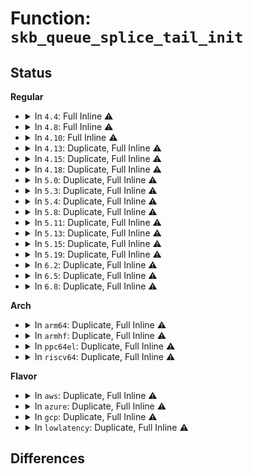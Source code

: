 # Function: <code>skb_queue_splice_tail_init</code>

## Status
<b>Regular</b>
<ul>
<li>
<details>
<summary>In <code>4.4</code>: Full Inline ⚠️</summary>

**Collision:** Unique Static

**Inline:** Full

**Transformation:** False

**Instances:**

```
In net/core/dev.c (ffffffff8171b96a)
Location: include/linux/skbuff.h:1559
Inline: True
Inline callers:
  - net/core/dev.c:process_backlog
```
</details>
</li>
<li>
<details>
<summary>In <code>4.8</code>: Full Inline ⚠️</summary>

**Collision:** Unique Static

**Inline:** Full

**Transformation:** False

**Instances:**

```
In net/core/dev.c (ffffffff81784207)
Location: include/linux/skbuff.h:1660
Inline: True
Inline callers:
  - net/core/dev.c:process_backlog
```
</details>
</li>
<li>
<details>
<summary>In <code>4.10</code>: Full Inline ⚠️</summary>

**Collision:** Unique Static

**Inline:** Full

**Transformation:** False

**Instances:**

```
In net/core/dev.c (ffffffff817b180f)
Location: include/linux/skbuff.h:1675
Inline: True
Inline callers:
  - net/core/dev.c:process_backlog
```
</details>
</li>
<li>
<details>
<summary>In <code>4.13</code>: Duplicate, Full Inline ⚠️</summary>

**Collision:** Static Duplication

**Inline:** Full

**Transformation:** False

**Instances:**

```
In drivers/net/tun.c (ffffffff81694c31)
Location: include/linux/skbuff.h:1668
Inline: True
Inline callers:
  - drivers/net/tun.c:tun_get_user
```
```
In net/core/dev.c (ffffffff817cf28f)
Location: include/linux/skbuff.h:1668
Inline: True
Inline callers:
  - net/core/dev.c:process_backlog
```
```
In net/ipv4/udp.c (ffffffff81845d03)
Location: include/linux/skbuff.h:1668
Inline: True
Inline callers:
  - net/ipv4/udp.c:__skb_recv_udp
  - net/ipv4/udp.c:first_packet_length
  - net/ipv4/udp.c:udp_destruct_sock
  - net/ipv4/udp.c:udp_rmem_release
```
</details>
</li>
<li>
<details>
<summary>In <code>4.15</code>: Duplicate, Full Inline ⚠️</summary>

**Collision:** Static Duplication

**Inline:** Full

**Transformation:** False

**Instances:**

```
In drivers/net/tun.c (ffffffff816ff4c0)
Location: include/linux/skbuff.h:1750
Inline: True
Inline callers:
  - drivers/net/tun.c:tun_get_user
  - drivers/net/tun.c:tun_napi_poll
```
```
In net/core/dev.c (ffffffff81848be6)
Location: include/linux/skbuff.h:1750
Inline: True
Inline callers:
  - net/core/dev.c:process_backlog
```
```
In net/ipv4/udp.c (ffffffff818c5730)
Location: include/linux/skbuff.h:1750
Inline: True
Inline callers:
  - net/ipv4/udp.c:__skb_recv_udp
  - net/ipv4/udp.c:first_packet_length
  - net/ipv4/udp.c:udp_destruct_sock
  - net/ipv4/udp.c:udp_rmem_release
```
</details>
</li>
<li>
<details>
<summary>In <code>4.18</code>: Duplicate, Full Inline ⚠️</summary>

**Collision:** Static Duplication

**Inline:** Full

**Transformation:** False

**Instances:**

```
In drivers/net/tun.c (ffffffff8173eeb5)
Location: include/linux/skbuff.h:1761
Inline: True
Inline callers:
  - drivers/net/tun.c:tun_get_user
  - drivers/net/tun.c:tun_napi_poll
```
```
In net/core/dev.c (ffffffff81892c54)
Location: include/linux/skbuff.h:1761
Inline: True
Inline callers:
  - net/core/dev.c:process_backlog
```
```
In net/ipv4/udp.c (ffffffff8191d06e)
Location: include/linux/skbuff.h:1761
Inline: True
Inline callers:
  - net/ipv4/udp.c:__skb_recv_udp
  - net/ipv4/udp.c:first_packet_length
  - net/ipv4/udp.c:udp_destruct_sock
  - net/ipv4/udp.c:udp_rmem_release
```
</details>
</li>
<li>
<details>
<summary>In <code>5.0</code>: Duplicate, Full Inline ⚠️</summary>

**Collision:** Static Duplication

**Inline:** Full

**Transformation:** False

**Instances:**

```
In drivers/net/tun.c (ffffffff817630b3)
Location: include/linux/skbuff.h:1839
Inline: True
Inline callers:
  - drivers/net/tun.c:tun_get_user
  - drivers/net/tun.c:tun_napi_poll
```
```
In net/core/dev.c (ffffffff818b6c34)
Location: include/linux/skbuff.h:1839
Inline: True
Inline callers:
  - net/core/dev.c:process_backlog
```
```
In net/ipv4/udp.c (ffffffff8194b61e)
Location: include/linux/skbuff.h:1839
Inline: True
Inline callers:
  - net/ipv4/udp.c:__skb_recv_udp
  - net/ipv4/udp.c:first_packet_length
  - net/ipv4/udp.c:udp_destruct_sock
  - net/ipv4/udp.c:udp_rmem_release
```
</details>
</li>
<li>
<details>
<summary>In <code>5.3</code>: Duplicate, Full Inline ⚠️</summary>

**Collision:** Static Duplication

**Inline:** Full

**Transformation:** False

**Instances:**

```
In drivers/net/tun.c (ffffffff817a0c23)
Location: include/linux/skbuff.h:1929
Inline: True
Inline callers:
  - drivers/net/tun.c:tun_get_user
  - drivers/net/tun.c:tun_napi_poll
```
```
In net/core/dev.c (ffffffff81903e4b)
Location: include/linux/skbuff.h:1929
Inline: True
Inline callers:
  - net/core/dev.c:process_backlog
```
```
In net/ipv4/udp.c (ffffffff819afd35)
Location: include/linux/skbuff.h:1929
Inline: True
Inline callers:
  - net/ipv4/udp.c:__skb_recv_udp
  - net/ipv4/udp.c:first_packet_length
  - net/ipv4/udp.c:udp_destruct_sock
  - net/ipv4/udp.c:udp_rmem_release
```
</details>
</li>
<li>
<details>
<summary>In <code>5.4</code>: Duplicate, Full Inline ⚠️</summary>

**Collision:** Static Duplication

**Inline:** Full

**Transformation:** False

**Instances:**

```
In drivers/net/tun.c (ffffffff817c5bf3)
Location: include/linux/skbuff.h:1943
Inline: True
Inline callers:
  - drivers/net/tun.c:tun_get_user
  - drivers/net/tun.c:tun_napi_poll
```
```
In net/core/dev.c (ffffffff81934fab)
Location: include/linux/skbuff.h:1943
Inline: True
Inline callers:
  - net/core/dev.c:process_backlog
```
```
In net/core/drop_monitor.c (ffffffff81975c12)
Location: include/linux/skbuff.h:1943
Inline: True
Inline callers:
  - net/core/drop_monitor.c:net_dm_hw_packet_work
  - net/core/drop_monitor.c:net_dm_packet_work
```
```
In net/ipv4/udp.c (ffffffff819e69cb)
Location: include/linux/skbuff.h:1943
Inline: True
Inline callers:
  - net/ipv4/udp.c:__skb_recv_udp
  - net/ipv4/udp.c:first_packet_length
  - net/ipv4/udp.c:udp_destruct_sock
  - net/ipv4/udp.c:udp_rmem_release
```
</details>
</li>
<li>
<details>
<summary>In <code>5.8</code>: Duplicate, Full Inline ⚠️</summary>

**Collision:** Static Duplication

**Inline:** Full

**Transformation:** False

**Instances:**

```
In drivers/net/tun.c (ffffffff8188e53a)
Location: include/linux/skbuff.h:1966
Inline: True
Inline callers:
  - drivers/net/tun.c:tun_napi_receive
```
```
In net/core/dev.c (ffffffff81a09c4c)
Location: include/linux/skbuff.h:1966
Inline: True
Inline callers:
  - net/core/dev.c:process_backlog
```
```
In net/core/drop_monitor.c (ffffffff81a4ac50)
Location: include/linux/skbuff.h:1966
Inline: True
Inline callers:
  - net/core/drop_monitor.c:net_dm_hw_packet_work
  - net/core/drop_monitor.c:net_dm_packet_work
```
```
In net/ipv4/udp.c (ffffffff81ad4154)
Location: include/linux/skbuff.h:1966
Inline: True
Inline callers:
  - net/ipv4/udp.c:__skb_recv_udp
  - net/ipv4/udp.c:first_packet_length
  - net/ipv4/udp.c:udp_destruct_sock
  - net/ipv4/udp.c:udp_rmem_release
```
</details>
</li>
<li>
<details>
<summary>In <code>5.11</code>: Duplicate, Full Inline ⚠️</summary>

**Collision:** Static Duplication

**Inline:** Full

**Transformation:** False

**Instances:**

```
In drivers/net/tun.c (ffffffff8189caca)
Location: include/linux/skbuff.h:1987
Inline: True
Inline callers:
  - drivers/net/tun.c:tun_napi_receive
```
```
In net/core/dev.c (ffffffff81a0b1f1)
Location: include/linux/skbuff.h:1987
Inline: True
Inline callers:
  - net/core/dev.c:process_backlog
```
```
In net/core/drop_monitor.c (ffffffff81a50890)
Location: include/linux/skbuff.h:1987
Inline: True
Inline callers:
  - net/core/drop_monitor.c:net_dm_hw_packet_work
  - net/core/drop_monitor.c:net_dm_packet_work
```
```
In net/ipv4/udp.c (ffffffff81ae0694)
Location: include/linux/skbuff.h:1987
Inline: True
Inline callers:
  - net/ipv4/udp.c:__skb_recv_udp
  - net/ipv4/udp.c:first_packet_length
  - net/ipv4/udp.c:udp_destruct_sock
  - net/ipv4/udp.c:udp_rmem_release
```
```
In net/mptcp/protocol.c (ffffffff81bc0923)
Location: include/linux/skbuff.h:1987
Inline: True
Inline callers:
  - net/mptcp/protocol.c:mptcp_destroy_common
  - net/mptcp/protocol.c:mptcp_recvmsg
  - net/mptcp/protocol.c:__mptcp_move_skbs
```
</details>
</li>
<li>
<details>
<summary>In <code>5.13</code>: Duplicate, Full Inline ⚠️</summary>

**Collision:** Static Duplication

**Inline:** Full

**Transformation:** False

**Instances:**

```
In drivers/net/tun.c (ffffffff8187f6ea)
Location: include/linux/skbuff.h:2003
Inline: True
Inline callers:
  - drivers/net/tun.c:tun_napi_poll
```
```
In net/core/dev.c (ffffffff819f379d)
Location: include/linux/skbuff.h:2003
Inline: True
Inline callers:
  - net/core/dev.c:process_backlog
```
```
In net/core/drop_monitor.c (ffffffff81a35672)
Location: include/linux/skbuff.h:2003
Inline: True
Inline callers:
  - net/core/drop_monitor.c:net_dm_hw_packet_work
  - net/core/drop_monitor.c:net_dm_packet_work
```
```
In net/ipv4/udp.c (ffffffff81acc680)
Location: include/linux/skbuff.h:2003
Inline: True
Inline callers:
  - net/ipv4/udp.c:__skb_recv_udp
  - net/ipv4/udp.c:first_packet_length
  - net/ipv4/udp.c:udp_destruct_sock
  - net/ipv4/udp.c:udp_rmem_release
```
```
In net/mptcp/protocol.c (ffffffff81bb06e3)
Location: include/linux/skbuff.h:2003
Inline: True
Inline callers:
  - net/mptcp/protocol.c:mptcp_destroy_common
  - net/mptcp/protocol.c:mptcp_recvmsg
  - net/mptcp/protocol.c:__mptcp_move_skbs
```
</details>
</li>
<li>
<details>
<summary>In <code>5.15</code>: Duplicate, Full Inline ⚠️</summary>

**Collision:** Static Duplication

**Inline:** Full

**Transformation:** False

**Instances:**

```
In drivers/net/tun.c (ffffffff8191085a)
Location: include/linux/skbuff.h:2032
Inline: True
Inline callers:
  - drivers/net/tun.c:tun_napi_poll
```
```
In net/core/dev.c (ffffffff81aa50ed)
Location: include/linux/skbuff.h:2032
Inline: True
Inline callers:
  - net/core/dev.c:process_backlog
```
```
In net/core/drop_monitor.c (ffffffff81aeb242)
Location: include/linux/skbuff.h:2032
Inline: True
Inline callers:
  - net/core/drop_monitor.c:net_dm_hw_packet_work
  - net/core/drop_monitor.c:net_dm_packet_work
```
```
In net/ipv4/udp.c (ffffffff81b8af10)
Location: include/linux/skbuff.h:2032
Inline: True
Inline callers:
  - net/ipv4/udp.c:__skb_recv_udp
  - net/ipv4/udp.c:first_packet_length
  - net/ipv4/udp.c:udp_destruct_sock
  - net/ipv4/udp.c:udp_rmem_release
```
```
In net/mptcp/protocol.c (ffffffff81c7e69a)
Location: include/linux/skbuff.h:2032
Inline: True
Inline callers:
  - net/mptcp/protocol.c:mptcp_destroy_common
  - net/mptcp/protocol.c:mptcp_recvmsg
  - net/mptcp/protocol.c:__mptcp_move_skbs
```
</details>
</li>
<li>
<details>
<summary>In <code>5.19</code>: Duplicate, Full Inline ⚠️</summary>

**Collision:** Static Duplication

**Inline:** Full

**Transformation:** False

**Instances:**

```
In drivers/net/tun.c (ffffffff81a66f1f)
Location: include/linux/skbuff.h:2383
Inline: True
Inline callers:
  - drivers/net/tun.c:tun_get_user
  - drivers/net/tun.c:tun_napi_poll
```
```
In net/core/dev.c (ffffffff81c1ba12)
Location: include/linux/skbuff.h:2383
Inline: True
Inline callers:
  - net/core/dev.c:process_backlog
```
```
In net/core/drop_monitor.c (ffffffff81c6daa7)
Location: include/linux/skbuff.h:2383
Inline: True
Inline callers:
  - net/core/drop_monitor.c:net_dm_hw_packet_work
  - net/core/drop_monitor.c:net_dm_packet_work
```
```
In net/ipv4/udp.c (ffffffff81d1acf9)
Location: include/linux/skbuff.h:2383
Inline: True
Inline callers:
  - net/ipv4/udp.c:__skb_recv_udp
  - net/ipv4/udp.c:first_packet_length
  - net/ipv4/udp.c:udp_destruct_sock
  - net/ipv4/udp.c:udp_rmem_release
```
```
In net/mptcp/protocol.c (ffffffff81e23a43)
Location: include/linux/skbuff.h:2383
Inline: True
Inline callers:
  - net/mptcp/protocol.c:mptcp_destroy_common
  - net/mptcp/protocol.c:__mptcp_move_skbs
```
</details>
</li>
<li>
<details>
<summary>In <code>6.2</code>: Duplicate, Full Inline ⚠️</summary>

**Collision:** Static Duplication

**Inline:** Full

**Transformation:** False

**Instances:**

```
In drivers/net/tun.c (ffffffff81bf254e)
Location: include/linux/skbuff.h:2241
Inline: True
Inline callers:
  - drivers/net/tun.c:tun_get_user
  - drivers/net/tun.c:tun_napi_poll
```
```
In net/core/dev.c (ffffffff81dcc9d3)
Location: include/linux/skbuff.h:2241
Inline: True
Inline callers:
  - net/core/dev.c:process_backlog
```
```
In net/core/drop_monitor.c (ffffffff81e25717)
Location: include/linux/skbuff.h:2241
Inline: True
Inline callers:
  - net/core/drop_monitor.c:net_dm_hw_packet_work
  - net/core/drop_monitor.c:net_dm_packet_work
```
```
In net/ipv4/udp.c (ffffffff81ee2299)
Location: include/linux/skbuff.h:2241
Inline: True
Inline callers:
  - net/ipv4/udp.c:__skb_recv_udp
  - net/ipv4/udp.c:first_packet_length
  - net/ipv4/udp.c:udp_destruct_common
  - net/ipv4/udp.c:udp_rmem_release
```
```
In net/mptcp/protocol.c (ffffffff81ffb183)
Location: include/linux/skbuff.h:2241
Inline: True
Inline callers:
  - net/mptcp/protocol.c:mptcp_destroy_common
  - net/mptcp/protocol.c:__mptcp_move_skbs
```
</details>
</li>
<li>
<details>
<summary>In <code>6.5</code>: Duplicate, Full Inline ⚠️</summary>

**Collision:** Static Duplication

**Inline:** Full

**Transformation:** False

**Instances:**

```
In drivers/net/tun.c (ffffffff81c4b1db)
Location: include/linux/skbuff.h:2277
Inline: True
Inline callers:
  - drivers/net/tun.c:tun_get_user
  - drivers/net/tun.c:tun_napi_poll
```
```
In net/core/dev.c (ffffffff81e3d533)
Location: include/linux/skbuff.h:2277
Inline: True
Inline callers:
  - net/core/dev.c:process_backlog
```
```
In net/core/drop_monitor.c (ffffffff81e9ac57)
Location: include/linux/skbuff.h:2277
Inline: True
Inline callers:
  - net/core/drop_monitor.c:net_dm_hw_packet_work
  - net/core/drop_monitor.c:net_dm_packet_work
```
```
In net/ipv4/udp.c (ffffffff81f41d99)
Location: include/linux/skbuff.h:2277
Inline: True
Inline callers:
  - net/ipv4/udp.c:__skb_recv_udp
  - net/ipv4/udp.c:first_packet_length
  - net/ipv4/udp.c:udp_destruct_common
  - net/ipv4/udp.c:udp_rmem_release
```
```
In net/mptcp/protocol.c (ffffffff82077503)
Location: include/linux/skbuff.h:2277
Inline: True
Inline callers:
  - net/mptcp/protocol.c:mptcp_destroy_common
  - net/mptcp/protocol.c:__mptcp_move_skbs
```
</details>
</li>
<li>
<details>
<summary>In <code>6.8</code>: Duplicate, Full Inline ⚠️</summary>

**Collision:** Static Duplication

**Inline:** Full

**Transformation:** False

**Instances:**

```
In drivers/net/tun.c (ffffffff81cf8de0)
Location: include/linux/skbuff.h:2284
Inline: True
Inline callers:
  - drivers/net/tun.c:tun_rx_batched
  - drivers/net/tun.c:tun_napi_poll
```
```
In net/core/dev.c (ffffffff81efbdd3)
Location: include/linux/skbuff.h:2284
Inline: True
Inline callers:
  - net/core/dev.c:process_backlog
```
```
In net/core/drop_monitor.c (ffffffff81f5d3b0)
Location: include/linux/skbuff.h:2284
Inline: True
Inline callers:
  - net/core/drop_monitor.c:net_dm_hw_packet_work
  - net/core/drop_monitor.c:net_dm_packet_work
```
```
In net/ipv4/udp.c (ffffffff82007c29)
Location: include/linux/skbuff.h:2284
Inline: True
Inline callers:
  - net/ipv4/udp.c:__skb_recv_udp
  - net/ipv4/udp.c:first_packet_length
  - net/ipv4/udp.c:udp_destruct_common
  - net/ipv4/udp.c:udp_rmem_release
```
```
In net/mptcp/protocol.c (ffffffff8214c533)
Location: include/linux/skbuff.h:2284
Inline: True
Inline callers:
  - net/mptcp/protocol.c:mptcp_destroy_common
  - net/mptcp/protocol.c:__mptcp_move_skbs
```
</details>
</li>
</ul>
<b>Arch</b>
<ul>
<li>
<details>
<summary>In <code>arm64</code>: Duplicate, Full Inline ⚠️</summary>

**Collision:** Static Duplication

**Inline:** Full

**Transformation:** False

**Instances:**

```
In drivers/net/tun.c (ffff8000109e104c)
Location: include/linux/skbuff.h:1943
Inline: True
Inline callers:
  - drivers/net/tun.c:tun_get_user
  - drivers/net/tun.c:tun_napi_poll
```
```
In net/core/dev.c (ffff800010bd326c)
Location: include/linux/skbuff.h:1943
Inline: True
Inline callers:
  - net/core/dev.c:process_backlog
```
```
In net/core/drop_monitor.c (ffff800010c1c06c)
Location: include/linux/skbuff.h:1943
Inline: True
Inline callers:
  - net/core/drop_monitor.c:net_dm_hw_packet_work
  - net/core/drop_monitor.c:net_dm_packet_work
```
```
In net/ipv4/udp.c (ffff800010c99e04)
Location: include/linux/skbuff.h:1943
Inline: True
Inline callers:
  - net/ipv4/udp.c:__skb_recv_udp
  - net/ipv4/udp.c:first_packet_length
  - net/ipv4/udp.c:udp_destruct_sock
  - net/ipv4/udp.c:udp_rmem_release
```
</details>
</li>
<li>
<details>
<summary>In <code>armhf</code>: Duplicate, Full Inline ⚠️</summary>

**Collision:** Static Duplication

**Inline:** Full

**Transformation:** False

**Instances:**

```
In drivers/net/tun.c (c0ac4e40)
Location: include/linux/skbuff.h:1943
Inline: True
Inline callers:
  - drivers/net/tun.c:tun_get_user
  - drivers/net/tun.c:tun_napi_poll
```
```
In net/core/dev.c (c0cedf70)
Location: include/linux/skbuff.h:1943
Inline: True
Inline callers:
  - net/core/dev.c:process_backlog
```
```
In net/core/drop_monitor.c (c0d33ebc)
Location: include/linux/skbuff.h:1943
Inline: True
Inline callers:
  - net/core/drop_monitor.c:net_dm_hw_packet_work
  - net/core/drop_monitor.c:net_dm_packet_work
```
```
In net/ipv4/udp.c (c0daa3fc)
Location: include/linux/skbuff.h:1943
Inline: True
Inline callers:
  - net/ipv4/udp.c:__skb_recv_udp
  - net/ipv4/udp.c:first_packet_length
  - net/ipv4/udp.c:udp_destruct_sock
  - net/ipv4/udp.c:udp_rmem_release
```
</details>
</li>
<li>
<details>
<summary>In <code>ppc64el</code>: Duplicate, Full Inline ⚠️</summary>

**Collision:** Static Duplication

**Inline:** Full

**Transformation:** False

**Instances:**

```
In drivers/net/tun.c (c000000000aa2194)
Location: include/linux/skbuff.h:1943
Inline: True
Inline callers:
  - drivers/net/tun.c:tun_get_user
  - drivers/net/tun.c:tun_napi_poll
```
```
In net/core/dev.c (c000000000cb1cf4)
Location: include/linux/skbuff.h:1943
Inline: True
Inline callers:
  - net/core/dev.c:process_backlog
```
```
In net/core/drop_monitor.c (c000000000d0cdac)
Location: include/linux/skbuff.h:1943
Inline: True
Inline callers:
  - net/core/drop_monitor.c:net_dm_hw_packet_work
  - net/core/drop_monitor.c:net_dm_packet_work
```
```
In net/ipv4/udp.c (c000000000dab464)
Location: include/linux/skbuff.h:1943
Inline: True
Inline callers:
  - net/ipv4/udp.c:__skb_recv_udp
  - net/ipv4/udp.c:first_packet_length
  - net/ipv4/udp.c:udp_destruct_sock
  - net/ipv4/udp.c:udp_rmem_release
```
</details>
</li>
<li>
<details>
<summary>In <code>riscv64</code>: Duplicate, Full Inline ⚠️</summary>

**Collision:** Static Duplication

**Inline:** Full

**Transformation:** False

**Instances:**

```
In drivers/net/tun.c (ffffffe00062aa76)
Location: include/linux/skbuff.h:1943
Inline: True
Inline callers:
  - drivers/net/tun.c:tun_get_user
  - drivers/net/tun.c:tun_napi_poll
```
```
In net/core/dev.c (ffffffe00075d57c)
Location: include/linux/skbuff.h:1943
Inline: True
Inline callers:
  - net/core/dev.c:process_backlog
```
```
In net/core/drop_monitor.c (ffffffe000796134)
Location: include/linux/skbuff.h:1943
Inline: True
Inline callers:
  - net/core/drop_monitor.c:net_dm_hw_packet_work
  - net/core/drop_monitor.c:net_dm_packet_work
```
```
In net/ipv4/udp.c (ffffffe0007f8fa4)
Location: include/linux/skbuff.h:1943
Inline: True
Inline callers:
  - net/ipv4/udp.c:__skb_recv_udp
  - net/ipv4/udp.c:first_packet_length
  - net/ipv4/udp.c:udp_destruct_sock
  - net/ipv4/udp.c:udp_rmem_release
```
</details>
</li>
</ul>
<b>Flavor</b>
<ul>
<li>
<details>
<summary>In <code>aws</code>: Duplicate, Full Inline ⚠️</summary>

**Collision:** Static Duplication

**Inline:** Full

**Transformation:** False

**Instances:**

```
In drivers/net/tun.c (ffffffff8178a6d3)
Location: include/linux/skbuff.h:1943
Inline: True
Inline callers:
  - drivers/net/tun.c:tun_get_user
  - drivers/net/tun.c:tun_napi_poll
```
```
In net/core/dev.c (ffffffff818d4f8b)
Location: include/linux/skbuff.h:1943
Inline: True
Inline callers:
  - net/core/dev.c:process_backlog
```
```
In net/core/drop_monitor.c (ffffffff81915be2)
Location: include/linux/skbuff.h:1943
Inline: True
Inline callers:
  - net/core/drop_monitor.c:net_dm_hw_packet_work
  - net/core/drop_monitor.c:net_dm_packet_work
```
```
In net/ipv4/udp.c (ffffffff8198683b)
Location: include/linux/skbuff.h:1943
Inline: True
Inline callers:
  - net/ipv4/udp.c:__skb_recv_udp
  - net/ipv4/udp.c:first_packet_length
  - net/ipv4/udp.c:udp_destruct_sock
  - net/ipv4/udp.c:udp_rmem_release
```
</details>
</li>
<li>
<details>
<summary>In <code>azure</code>: Duplicate, Full Inline ⚠️</summary>

**Collision:** Static Duplication

**Inline:** Full

**Transformation:** False

**Instances:**

```
In drivers/net/tun.c (ffffffff8176a023)
Location: include/linux/skbuff.h:1943
Inline: True
Inline callers:
  - drivers/net/tun.c:tun_get_user
  - drivers/net/tun.c:tun_napi_poll
```
```
In net/core/dev.c (ffffffff8188ee09)
Location: include/linux/skbuff.h:1943
Inline: True
Inline callers:
  - net/core/dev.c:process_backlog
```
```
In net/core/drop_monitor.c (ffffffff818cf992)
Location: include/linux/skbuff.h:1943
Inline: True
Inline callers:
  - net/core/drop_monitor.c:net_dm_hw_packet_work
  - net/core/drop_monitor.c:net_dm_packet_work
```
```
In net/ipv4/udp.c (ffffffff819402fb)
Location: include/linux/skbuff.h:1943
Inline: True
Inline callers:
  - net/ipv4/udp.c:__skb_recv_udp
  - net/ipv4/udp.c:first_packet_length
  - net/ipv4/udp.c:udp_destruct_sock
  - net/ipv4/udp.c:udp_rmem_release
```
</details>
</li>
<li>
<details>
<summary>In <code>gcp</code>: Duplicate, Full Inline ⚠️</summary>

**Collision:** Static Duplication

**Inline:** Full

**Transformation:** False

**Instances:**

```
In drivers/net/tun.c (ffffffff817baa73)
Location: include/linux/skbuff.h:1943
Inline: True
Inline callers:
  - drivers/net/tun.c:tun_get_user
  - drivers/net/tun.c:tun_napi_poll
```
```
In net/core/dev.c (ffffffff81925fab)
Location: include/linux/skbuff.h:1943
Inline: True
Inline callers:
  - net/core/dev.c:process_backlog
```
```
In net/core/drop_monitor.c (ffffffff81966c12)
Location: include/linux/skbuff.h:1943
Inline: True
Inline callers:
  - net/core/drop_monitor.c:net_dm_hw_packet_work
  - net/core/drop_monitor.c:net_dm_packet_work
```
```
In net/ipv4/udp.c (ffffffff819f100b)
Location: include/linux/skbuff.h:1943
Inline: True
Inline callers:
  - net/ipv4/udp.c:__skb_recv_udp
  - net/ipv4/udp.c:first_packet_length
  - net/ipv4/udp.c:udp_destruct_sock
  - net/ipv4/udp.c:udp_rmem_release
```
</details>
</li>
<li>
<details>
<summary>In <code>lowlatency</code>: Duplicate, Full Inline ⚠️</summary>

**Collision:** Static Duplication

**Inline:** Full

**Transformation:** False

**Instances:**

```
In drivers/net/tun.c (ffffffff817d2ebd)
Location: include/linux/skbuff.h:1943
Inline: True
Inline callers:
  - drivers/net/tun.c:tun_get_user
  - drivers/net/tun.c:tun_napi_poll
```
```
In net/core/dev.c (ffffffff8194755c)
Location: include/linux/skbuff.h:1943
Inline: True
Inline callers:
  - net/core/dev.c:process_backlog
```
```
In net/core/drop_monitor.c (ffffffff81988ea2)
Location: include/linux/skbuff.h:1943
Inline: True
Inline callers:
  - net/core/drop_monitor.c:net_dm_hw_packet_work
  - net/core/drop_monitor.c:net_dm_packet_work
```
```
In net/ipv4/udp.c (ffffffff819f93f9)
Location: include/linux/skbuff.h:1943
Inline: True
Inline callers:
  - net/ipv4/udp.c:__skb_recv_udp
  - net/ipv4/udp.c:first_packet_length
  - net/ipv4/udp.c:udp_destruct_sock
  - net/ipv4/udp.c:udp_rmem_release
```
</details>
</li>
</ul>

## Differences
